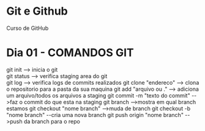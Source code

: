 # Git e Github

Curso de GitHub

# Dia 01 - COMANDOS GIT

git init				--> inicia o git  
git status				--> verifica staging area do git  
git log					--> verifica logs de commits realizados
git clone "endereco"	--> clona o repositorio para a pasta da sua maquina
git add "arquivo ou ."	--> adiciona um arquivo/todos os arquivos a staging
git commit -m "texto do commit"	-->faz o commit do que esta na staging
git branch				-->mostra em qual branch estamos
git checkout "nome branch"		-->muda de branch
git checkout -b "nome branch"	--cria uma nova branch
git push origin "nome branch"	-->push da branch para o repo